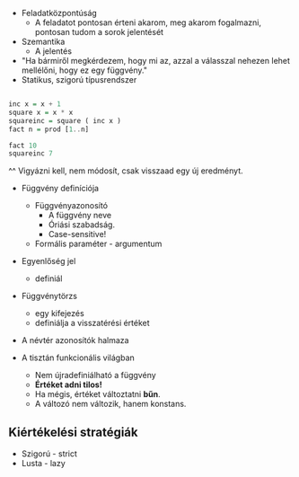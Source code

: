 
- Feladatközpontúság
	- A feladatot pontosan érteni akarom, meg akarom fogalmazni, pontosan tudom a sorok jelentését
- Szemantika
	- A jelentés 
- "Ha bármiről megkérdezem, hogy mi az, azzal a válasszal nehezen lehet mellélőni, hogy ez egy függvény."
- Statikus, szigorú típusrendszer
```haskell

inc x = x + 1
square x = x * x
squareinc = square ( inc x )
fact n = prod [1..n]

fact 10 
squareinc 7
```

^^ 
Vigyázni kell, nem módosít, csak visszaad egy új eredményt. 


- Függvény definíciója
	- Függvényazonosító
		- A függvény neve
		- Óriási szabadság. 
		- Case-sensitive!
	- Formális paraméter - argumentum 

- Egyenlőség jel
	- definiál
- Függvénytörzs 
	- egy kifejezés
	- definiálja a visszatérési értéket
- A névtér azonosítók halmaza


- A tisztán funkcionális világban
	- Nem újradefiniálható a függvény 
	- **Értéket adni tilos!**
	- Ha mégis, értéket változtatni **bűn**. 
	- A változó nem változik, hanem konstans. 


## Kiértékelési stratégiák

- Szigorú - strict 
- Lusta - lazy 